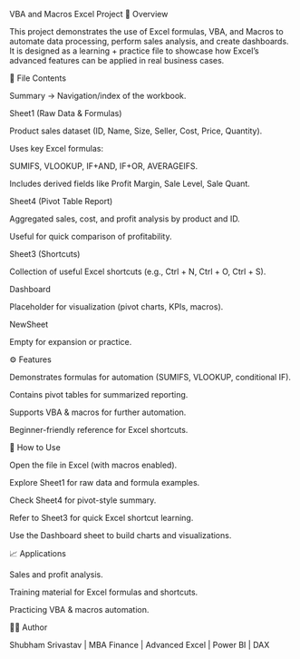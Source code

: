 VBA and Macros Excel Project
📌 Overview

This project demonstrates the use of Excel formulas, VBA, and Macros to automate data processing, perform sales analysis, and create dashboards. It is designed as a learning + practice file to showcase how Excel’s advanced features can be applied in real business cases.

📂 File Contents

Summary → Navigation/index of the workbook.

Sheet1 (Raw Data & Formulas)

Product sales dataset (ID, Name, Size, Seller, Cost, Price, Quantity).

Uses key Excel formulas:

SUMIFS, VLOOKUP, IF+AND, IF+OR, AVERAGEIFS.

Includes derived fields like Profit Margin, Sale Level, Sale Quant.

Sheet4 (Pivot Table Report)

Aggregated sales, cost, and profit analysis by product and ID.

Useful for quick comparison of profitability.

Sheet3 (Shortcuts)

Collection of useful Excel shortcuts (e.g., Ctrl + N, Ctrl + O, Ctrl + S).

Dashboard

Placeholder for visualization (pivot charts, KPIs, macros).

NewSheet

Empty for expansion or practice.

⚙️ Features

Demonstrates formulas for automation (SUMIFS, VLOOKUP, conditional IF).

Contains pivot tables for summarized reporting.

Supports VBA & macros for further automation.

Beginner-friendly reference for Excel shortcuts.

🚀 How to Use

Open the file in Excel (with macros enabled).

Explore Sheet1 for raw data and formula examples.

Check Sheet4 for pivot-style summary.

Refer to Sheet3 for quick Excel shortcut learning.

Use the Dashboard sheet to build charts and visualizations.

📈 Applications

Sales and profit analysis.

Training material for Excel formulas and shortcuts.

Practicing VBA & macros automation.

👨‍💻 Author

Shubham Srivastav | MBA Finance | Advanced Excel | Power BI | DAX
